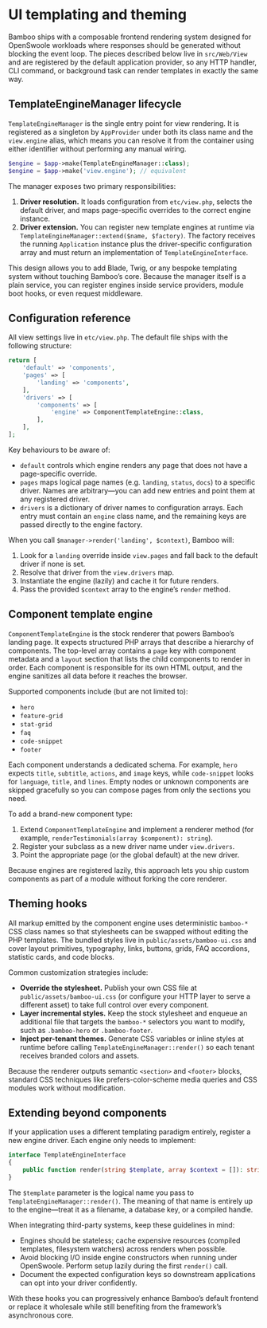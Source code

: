 # UI templating and theming

Bamboo ships with a composable frontend rendering system designed for
OpenSwoole workloads where responses should be generated without
blocking the event loop. The pieces described below live in
`src/Web/View` and are registered by the default application provider, so
any HTTP handler, CLI command, or background task can render templates in
exactly the same way.

## TemplateEngineManager lifecycle

`TemplateEngineManager` is the single entry point for view rendering. It
is registered as a singleton by `AppProvider` under both its class name
and the `view.engine` alias, which means you can resolve it from the
container using either identifier without performing any manual wiring.

```php
$engine = $app->make(TemplateEngineManager::class);
$engine = $app->make('view.engine'); // equivalent
```

The manager exposes two primary responsibilities:

1. **Driver resolution.** It loads configuration from `etc/view.php`,
   selects the default driver, and maps page-specific overrides to the
   correct engine instance.
2. **Driver extension.** You can register new template engines at runtime
   via `TemplateEngineManager::extend($name, $factory)`. The factory
   receives the running `Application` instance plus the driver-specific
   configuration array and must return an implementation of
   `TemplateEngineInterface`.

This design allows you to add Blade, Twig, or any bespoke templating
system without touching Bamboo’s core. Because the manager itself is a
plain service, you can register engines inside service providers, module
boot hooks, or even request middleware.

## Configuration reference

All view settings live in `etc/view.php`. The default file ships with the
following structure:

```php
return [
    'default' => 'components',
    'pages' => [
        'landing' => 'components',
    ],
    'drivers' => [
        'components' => [
            'engine' => ComponentTemplateEngine::class,
        ],
    ],
];
```

Key behaviours to be aware of:

- `default` controls which engine renders any page that does not have a
  page-specific override.
- `pages` maps logical page names (e.g. `landing`, `status`, `docs`) to a
  specific driver. Names are arbitrary—you can add new entries and point
  them at any registered driver.
- `drivers` is a dictionary of driver names to configuration arrays. Each
  entry must contain an `engine` class name, and the remaining keys are
  passed directly to the engine factory.

When you call `$manager->render('landing', $context)`, Bamboo will:

1. Look for a `landing` override inside `view.pages` and fall back to the
   default driver if none is set.
2. Resolve that driver from the `view.drivers` map.
3. Instantiate the engine (lazily) and cache it for future renders.
4. Pass the provided `$context` array to the engine’s `render` method.

## Component template engine

`ComponentTemplateEngine` is the stock renderer that powers Bamboo’s
landing page. It expects structured PHP arrays that describe a hierarchy
of components. The top-level array contains a `page` key with component
metadata and a `layout` section that lists the child components to render
in order. Each component is responsible for its own HTML output, and the
engine sanitizes all data before it reaches the browser.

Supported components include (but are not limited to):

- `hero`
- `feature-grid`
- `stat-grid`
- `faq`
- `code-snippet`
- `footer`

Each component understands a dedicated schema. For example, `hero`
expects `title`, `subtitle`, `actions`, and `image` keys, while
`code-snippet` looks for `language`, `title`, and `lines`. Empty nodes or
unknown components are skipped gracefully so you can compose pages from
only the sections you need.

To add a brand-new component type:

1. Extend `ComponentTemplateEngine` and implement a renderer method (for
   example, `renderTestimonials(array $component): string`).
2. Register your subclass as a new driver name under `view.drivers`.
3. Point the appropriate page (or the global default) at the new driver.

Because engines are registered lazily, this approach lets you ship custom
components as part of a module without forking the core renderer.

## Theming hooks

All markup emitted by the component engine uses deterministic `bamboo-*`
CSS class names so that stylesheets can be swapped without editing the
PHP templates. The bundled styles live in
`public/assets/bamboo-ui.css` and cover layout primitives, typography,
links, buttons, grids, FAQ accordions, statistic cards, and code blocks.

Common customization strategies include:

- **Override the stylesheet.** Publish your own CSS file at
  `public/assets/bamboo-ui.css` (or configure your HTTP layer to serve a
  different asset) to take full control over every component.
- **Layer incremental styles.** Keep the stock stylesheet and enqueue an
  additional file that targets the `bamboo-*` selectors you want to
  modify, such as `.bamboo-hero` or `.bamboo-footer`.
- **Inject per-tenant themes.** Generate CSS variables or inline styles at
  runtime before calling `TemplateEngineManager::render()` so each tenant
  receives branded colors and assets.

Because the renderer outputs semantic `<section>` and `<footer>` blocks,
standard CSS techniques like prefers-color-scheme media queries and CSS
modules work without modification.

## Extending beyond components

If your application uses a different templating paradigm entirely,
register a new engine driver. Each engine only needs to implement:

```php
interface TemplateEngineInterface
{
    public function render(string $template, array $context = []): string;
}
```

The `$template` parameter is the logical name you pass to
`TemplateEngineManager::render()`. The meaning of that name is entirely
up to the engine—treat it as a filename, a database key, or a compiled
handle.

When integrating third-party systems, keep these guidelines in mind:

- Engines should be stateless; cache expensive resources (compiled
  templates, filesystem watchers) across renders when possible.
- Avoid blocking I/O inside engine constructors when running under
  OpenSwoole. Perform setup lazily during the first `render()` call.
- Document the expected configuration keys so downstream applications can
  opt into your driver confidently.

With these hooks you can progressively enhance Bamboo’s default frontend
or replace it wholesale while still benefiting from the framework’s
asynchronous core.
